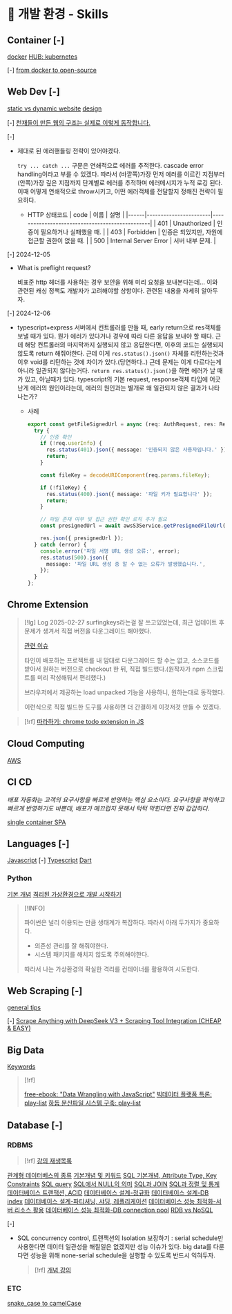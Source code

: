 # 󰏢 개발 환경 - Skills



## Container [-]

[docker](/Area/Programming/Skills/Container/docker)
[HUB: kubernetes](/Area/Programming/Skills/Container/kubernetes/index)


[-]
[from docker to open-source](https://www.youtube.com/watch?v=Z5uBcczJxUY)


## Web Dev [-]

[static vs dynamic website](/Area/Programming/Skills/Web_Dev/static_vs_dynamic_website)
[design](/Area/Programming/Skills/Web_Dev/design)


[-]
[천재들이 만든 웹의 구조는 실제로 이렇게 동작합니다.](https://www.youtube.com/watch?v=po5_T3wSPJI)

[-]
- 제대로 된 에러핸들링 전략이 있어야겠다.

  `try ... catch ...` 구문은 연쇄적으로 에러를 추적한다. cascade error handling이라고 부를 수 있겠다.
  따라서 (바깥쪽)가장 먼저 에러를 이르킨 지점부터 (안쪽)가장 깊은 지점까지 단계별로 에러를 추적하며
  에러메시지가 누적 로깅 된다. 이때 어떻게 연쇄적으로 throw시키고, 어떤 에러객체를 전달할지 정해진
  전략이 필요하다.

  - HTTP 상태코드
    | code | 이름                  | 설명                                           |
    |------|-----------------------|------------------------------------------------|
    | 401  | Unauthorized          | 인증이 필요하거나 실패했을 때.                 |
    | 403  | Forbidden             | 인증은 되었지만, 자원에 접근할 권한이 없을 때. |
    | 500  | Internal Server Error | 서버 내부 문제.                                |

[-] 2024-12-05
- What is preflight request?

  비표준 http 헤더를 사용하는 경우 보안을 위해 미리 요청을 보내본다는데... 이와 관련된 캐싱 정책도
  개발자가 고려해야할 상항이다. 관련된 내용을 자세히 알아두자.

[-] 2024-12-06
- typescript+express 서버에서 컨트롤러를 만들 때, early return으로 res객체를 보낼 때가 있다. 뭔가
에러가 있다거나 경우에 따라 다른 응답을 보내야 할 때다. 근데 해당 컨트롤러의 마지막까지 실행되지
않고 응답한다면, 이후의 코드는 실행되지 않도록 return 해줘야한다. 근데 이게 `res.status().json()`
자체를 리턴하는것과 이후 void를 리턴하는 것에 차이가 있다.(당연하다..) 근데 문제는 이게 다르다는게
아니라 일관되지 않다는거다. `return res.status().json()`을 하면 에러가 날 때가 있고, 아닐때가 있다.
typescript의 기본 request, response객체 타입에 어긋난게 에러의 원인이라는데, 에러의 원인과는 별개로
왜 일관되지 않은 결과가 나타나는가?

  - 사례
    ```typescript
    export const getFileSignedUrl = async (req: AuthRequest, res: Response) => {
      try {
        // 인증 확인
        if (!req.userInfo) {
          res.status(401).json({ message: '인증되지 않은 사용자입니다.' });
          return;
        }

        const fileKey = decodeURIComponent(req.params.fileKey);

        if (!fileKey) {
          res.status(400).json({ message: '파일 키가 필요합니다' });
          return;
        }

        // 파일 존재 여부 및 접근 권한 확인 로직 추가 필요
        const presignedUrl = await awsS3Service.getPresignedFileUrl(fileKey);

        res.json({ presignedUrl });
      } catch (error) {
        console.error('파일 서명 URL 생성 오류:', error);
        res.status(500).json({
          message: '파일 URL 생성 중 알 수 없는 오류가 발생했습니다.',
        });
      }
    };
    ```


## Chrome Extension

> [!lg] Log 2025-02-27
> surfingkeys라는걸 잘 쓰고있었는데, 최근 업데이트 후 문제가 생겨서 직접 버전을 다운그레이드
> 해야했다.
>
> [관련 이슈](https://github.com/brookhong/Surfingkeys/issues/2244)
>
> 타인이 배포하는 프로젝트를 내 맘대로 다운그레이드 할 수는 없고, 소스코드를 받아서 원하는 버전으로
> checkout 한 뒤, 직접 빌드했다.(원작자가 npm 스크립트를 미리 작성해둬서 편리했다.)
>
> 브라우저에서 제공하는 load unpacked 기능을 사용하니, 원하는대로 동작했다.
>
> 이런식으로 직접 빌드한 도구를 사용하면 더 간결하게 이것저것 만들 수 있겠다.


> [!rf]
> [따라하기: chrome todo extension in JS](https://www.youtube.com/watch?v=ny-L_KLrKIU)


## Cloud Computing

[AWS](/Area/Programming/Skills/Cloud_Computing/AWS)


## CI CD

_배포 자동화는 고객의 요구사항을 빠르게 반영하는 핵심 요소이다. 요구사항을 파악하고
빠르게 반영하기도 바쁜데, 배포가 매끄럽지 못해서 턱턱 막힌다면 진짜 갑갑하다._

[single container SPA](/Area/Programming/Skills/CI_CD/single_container_SPA)


## Languages [-]

[Javascript](/Area/Programming/Skills/Languages/Javascript) [-]
[Typescript](/Area/Programming/Skills/Languages/Typescript)
[Dart](/Area/Programming/Skills/Languages/Dart)

### Python

[기본 개념](/Area/Programming/Skills/Languages/Python/기본_개념)
[격리된 가상환경으로 개발 시작하기](/Area/Programming/Skills/Languages/Python/격리된_가상환경으로_개발_시작하기)

  > [!INFO]
  >
  > 파이썬은 널리 이용되는 만큼 생태계가 복잡하다. 따라서 아래 두가지가 중요하다.
  >   - 의존성 관리를 잘 해줘야한다.
  >   - 시스템 패키지를 해치지 않도록 주의해야한다.
  >
  > 따라서 나는 가상환경의 확실한 격리를 컨테이너를 활용하여 시도한다.


## Web Scraping [-]

[general tips](/Area/Programming/Skills/Web_Scraping/general_tips)


[-]
[Scrape Anything with DeepSeek V3 + Scraping Tool Integration (CHEAP & EASY)](https://www.youtube.com/watch?v=WkLdLJJzV1k&t=27s)


## Big Data

[Keywords](/Area/Programming/Skills/Big_Data/Keywords)

> [!rf]
>
> [free-ebook: "Data Wrangling with JavaScript"](https://www.manning.com/books/data-wrangling-with-javascript?a_aid=datawranglingwithjavascript&a_bid=acc654f9)
> [빅데이터 플랫폼 특론: play-list](https://www.youtube.com/playlist?list=PLCsebpDZm0n6HYSDaNxKQYrNrD4Xk9meX)
> [하둡 분산파일 시스템 구축: play-list](https://www.youtube.com/watch?v=g6xIMSYjh0w&list=PLY-_9hx4ldZwYOjtfRT0MV2k9JcnTUYW2)



## Database [-]

### RDBMS

> [!rf]
> [강의 재생목록](https://www.youtube.com/playlist?list=PLcXyemr8ZeoREWGhhZi5FZs6cvymjIBVe)

[관계형 데이터베스의 종류](/Area/Programming/Skills/Database/RDBMS/관계형_데이터베스의_종류)
[기본개념 및 키워드](/Area/Programming/Skills/Database/RDBMS/기본개념_및_키워드)
[SQL 기본개념, Attribute Type, Key Constraints](/Area/Programming/Skills/Database/RDBMS/SQL_기본개념,_Attribute_Type,_Key_Constraints)
[SQL query](/Area/Programming/Skills/Database/RDBMS/SQL_query)
[SQL에서 NULL의 의미](/Area/Programming/Skills/Database/RDBMS/SQL에서_NULL의_의미)
[SQL과 JOIN](/Area/Programming/Skills/Database/RDBMS/SQL과_JOIN)
[SQL과 정렬 및 통계](/Area/Programming/Skills/Database/RDBMS/SQL과_정렬_및_통계)
[데이터베이스 트랜잭션, ACID](/Area/Programming/Skills/Database/RDBMS/데이터베이스_트랜잭션,_ACID)
[데이터베이스 설계-정규화](/Area/Programming/Skills/Database/RDBMS/데이터베이스_설계-정규화)
[데이터베이스 설계-DB index](/Area/Programming/Skills/Database/RDBMS/데이터베이스_설계-DB_index)
[데이터베이스 설계-파티셔닝, 샤딩, 레플리케이션](/Area/Programming/Skills/Database/RDBMS/데이터베이스_설계-파티셔닝,_샤딩,_레플리케이션)
[데이터베이스 성능 최적화-서버 리소스 활용](/Area/Programming/Skills/Database/RDBMS/데이터베이스_성능_최적화-서버_리소스_활용)
[데이터베이스 성능 최적화-DB connection pool](/Area/Programming/Skills/Database/RDBMS/데이터베이스_성능_최적화-DB_connection_pool)
[RDB vs NoSQL](/Area/Programming/Skills/Database/RDBMS/RDB_vs_NoSQL)


[-]
- SQL concurrency control, 트랜잭션의 Isolation 보장하기
  : serial schedule만 사용한다면 데이터 일관성을 해칠일은 없겠지만 성능 이슈가 있다.
    big data를 다룬다면 성능을 위해 none-serial schedule을 실행할 수 있도록 반드시 익혀두자.
    > [!rf]
    > [개념 강의](https://www.youtube.com/watch?v=DwRN24nWbEc&list=PLcXyemr8ZeoREWGhhZi5FZs6cvymjIBVe&index=15)


### ETC

[snake_case to camelCase](/Area/Programming/Skills/Database/ETC/snake_case_to_camelCase)
